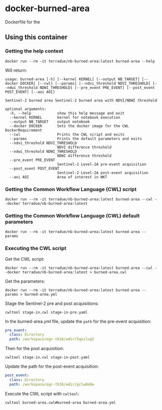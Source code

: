 # docker-burned-area

Dockerfile for the 

## Using this container

### Getting the help context

```console
docker run --rm -it terradue/nb-burned-area:latest burned-area --help
```

Will return:

```
usage: burned-area [-h] [--kernel KERNEL] [--output NB_TARGET] [--docker DOCKER] [--cwl] [--params] [--ndvi_threshold NDVI_THRESHOLD] [--ndwi_threshold NDWI_THRESHOLD] [--pre_event PRE_EVENT] [--post_event POST_EVENT] [--aoi AOI]

Sentinel-2 burned area Sentinel-2 burned area with NDVI/NDWI threshold

optional arguments:
  -h, --help            show this help message and exit
  --kernel KERNEL       kernel for notebook execution
  --output NB_TARGET    output notebook
  --docker DOCKER       Sets the docker image for the CWL DockerRequirement
  --cwl                 Prints the CWL script and exits
  --params              Prints the default parameters and exits
  --ndvi_threshold NDVI_THRESHOLD
                        NDVI difference threshold
  --ndwi_threshold NDWI_THRESHOLD
                        NDWI difference threshold
  --pre_event PRE_EVENT
                        Sentinel-2 Level-2A pre-event acquisition
  --post_event POST_EVENT
                        Sentinel-2 Level-2A post-event acquisition
  --aoi AOI             Area of interest in WKT
  ```
  
### Getting the Common Workflow Language (CWL) script

```console
docker run --rm -it terradue/nb-burned-area:latest burned-area --cwl --docker terradue/nb-burned-area:latest
```
### Getting the Common Workflow Language (CWL) default parameters 

```console
docker run --rm -it terradue/nb-burned-area:latest burned-area --params
```

### Executing the CWL script

Get the CWL script:

```console
docker run --rm -it terradue/nb-burned-area:latest burned-area --cwl --docker terradue/nb-burned-area:latest > burned-area.cwl
```

Get the parameters:

```console
docker run --rm -it terradue/nb-burned-area:latest burned-area --params > burned-area.yml
```

Stage the Sentinel-2 pre and post acquisitions:

```console
cwltool stage-in.cwl stage-in-pre.yaml
```

In the burned-area.yml file, update the `path` for the pre-event acquisition:

```yaml
pre_event:
  class: Directory
  path: /workspace/ogc-tb16/wdir/5qoilug5
```
Then for the post acquisition:

```console
cwltool stage-in.cwl stage-in-post.yaml
```

Update the path for the post-event acquisition:

```yaml
post_event:
  class: Directory
  path: /workspace/ogc-tb16/wdir/gclw8a9w
```

Execute the CWL script with `cwltool`:

```console
cwltool burned-area.cwl#burned-area burned-area.yml
```
